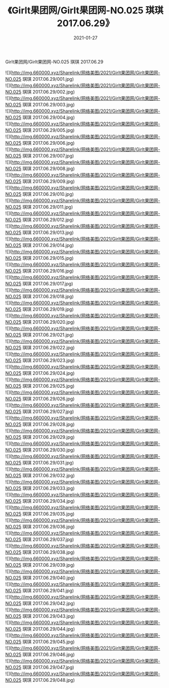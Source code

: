 ﻿---
layout: post
title:  《Girlt果团网/Girlt果团网-NO.025 琪琪 2017.06.29》
date:   2021-01-27
img: http://img.660000.xyz/Sharelink/网络美图/2021/Girlt果团网/Girlt果团网-NO.025 琪琪 2017.06.29/000.jpg
categories: [美女, 清纯, 唯美]
---

Girlt果团网/Girlt果团网-NO.025 琪琪 2017.06.29

 ![](http://img.660000.xyz/Sharelink/网络美图/2021/Girlt果团网/Girlt果团网-NO.025 琪琪 2017.06.29/001.jpg) <br>![](http://img.660000.xyz/Sharelink/网络美图/2021/Girlt果团网/Girlt果团网-NO.025 琪琪 2017.06.29/002.jpg) <br>![](http://img.660000.xyz/Sharelink/网络美图/2021/Girlt果团网/Girlt果团网-NO.025 琪琪 2017.06.29/003.jpg) <br>![](http://img.660000.xyz/Sharelink/网络美图/2021/Girlt果团网/Girlt果团网-NO.025 琪琪 2017.06.29/004.jpg) <br>![](http://img.660000.xyz/Sharelink/网络美图/2021/Girlt果团网/Girlt果团网-NO.025 琪琪 2017.06.29/005.jpg) <br>![](http://img.660000.xyz/Sharelink/网络美图/2021/Girlt果团网/Girlt果团网-NO.025 琪琪 2017.06.29/006.jpg) <br>![](http://img.660000.xyz/Sharelink/网络美图/2021/Girlt果团网/Girlt果团网-NO.025 琪琪 2017.06.29/007.jpg) <br>![](http://img.660000.xyz/Sharelink/网络美图/2021/Girlt果团网/Girlt果团网-NO.025 琪琪 2017.06.29/008.jpg) <br>![](http://img.660000.xyz/Sharelink/网络美图/2021/Girlt果团网/Girlt果团网-NO.025 琪琪 2017.06.29/009.jpg) <br>![](http://img.660000.xyz/Sharelink/网络美图/2021/Girlt果团网/Girlt果团网-NO.025 琪琪 2017.06.29/010.jpg) <br>![](http://img.660000.xyz/Sharelink/网络美图/2021/Girlt果团网/Girlt果团网-NO.025 琪琪 2017.06.29/011.jpg) <br>![](http://img.660000.xyz/Sharelink/网络美图/2021/Girlt果团网/Girlt果团网-NO.025 琪琪 2017.06.29/012.jpg) <br>![](http://img.660000.xyz/Sharelink/网络美图/2021/Girlt果团网/Girlt果团网-NO.025 琪琪 2017.06.29/013.jpg) <br>![](http://img.660000.xyz/Sharelink/网络美图/2021/Girlt果团网/Girlt果团网-NO.025 琪琪 2017.06.29/014.jpg) <br>![](http://img.660000.xyz/Sharelink/网络美图/2021/Girlt果团网/Girlt果团网-NO.025 琪琪 2017.06.29/015.jpg) <br>![](http://img.660000.xyz/Sharelink/网络美图/2021/Girlt果团网/Girlt果团网-NO.025 琪琪 2017.06.29/016.jpg) <br>![](http://img.660000.xyz/Sharelink/网络美图/2021/Girlt果团网/Girlt果团网-NO.025 琪琪 2017.06.29/017.jpg) <br>![](http://img.660000.xyz/Sharelink/网络美图/2021/Girlt果团网/Girlt果团网-NO.025 琪琪 2017.06.29/018.jpg) <br>![](http://img.660000.xyz/Sharelink/网络美图/2021/Girlt果团网/Girlt果团网-NO.025 琪琪 2017.06.29/019.jpg) <br>![](http://img.660000.xyz/Sharelink/网络美图/2021/Girlt果团网/Girlt果团网-NO.025 琪琪 2017.06.29/020.jpg) <br>![](http://img.660000.xyz/Sharelink/网络美图/2021/Girlt果团网/Girlt果团网-NO.025 琪琪 2017.06.29/021.jpg) <br>![](http://img.660000.xyz/Sharelink/网络美图/2021/Girlt果团网/Girlt果团网-NO.025 琪琪 2017.06.29/022.jpg) <br>![](http://img.660000.xyz/Sharelink/网络美图/2021/Girlt果团网/Girlt果团网-NO.025 琪琪 2017.06.29/023.jpg) <br>![](http://img.660000.xyz/Sharelink/网络美图/2021/Girlt果团网/Girlt果团网-NO.025 琪琪 2017.06.29/024.jpg) <br>![](http://img.660000.xyz/Sharelink/网络美图/2021/Girlt果团网/Girlt果团网-NO.025 琪琪 2017.06.29/025.jpg) <br>![](http://img.660000.xyz/Sharelink/网络美图/2021/Girlt果团网/Girlt果团网-NO.025 琪琪 2017.06.29/026.jpg) <br>![](http://img.660000.xyz/Sharelink/网络美图/2021/Girlt果团网/Girlt果团网-NO.025 琪琪 2017.06.29/027.jpg) <br>![](http://img.660000.xyz/Sharelink/网络美图/2021/Girlt果团网/Girlt果团网-NO.025 琪琪 2017.06.29/028.jpg) <br>![](http://img.660000.xyz/Sharelink/网络美图/2021/Girlt果团网/Girlt果团网-NO.025 琪琪 2017.06.29/029.jpg) <br>![](http://img.660000.xyz/Sharelink/网络美图/2021/Girlt果团网/Girlt果团网-NO.025 琪琪 2017.06.29/030.jpg) <br>![](http://img.660000.xyz/Sharelink/网络美图/2021/Girlt果团网/Girlt果团网-NO.025 琪琪 2017.06.29/031.jpg) <br>![](http://img.660000.xyz/Sharelink/网络美图/2021/Girlt果团网/Girlt果团网-NO.025 琪琪 2017.06.29/032.jpg) <br>![](http://img.660000.xyz/Sharelink/网络美图/2021/Girlt果团网/Girlt果团网-NO.025 琪琪 2017.06.29/033.jpg) <br>![](http://img.660000.xyz/Sharelink/网络美图/2021/Girlt果团网/Girlt果团网-NO.025 琪琪 2017.06.29/034.jpg) <br>![](http://img.660000.xyz/Sharelink/网络美图/2021/Girlt果团网/Girlt果团网-NO.025 琪琪 2017.06.29/035.jpg) <br>![](http://img.660000.xyz/Sharelink/网络美图/2021/Girlt果团网/Girlt果团网-NO.025 琪琪 2017.06.29/036.jpg) <br>![](http://img.660000.xyz/Sharelink/网络美图/2021/Girlt果团网/Girlt果团网-NO.025 琪琪 2017.06.29/037.jpg) <br>![](http://img.660000.xyz/Sharelink/网络美图/2021/Girlt果团网/Girlt果团网-NO.025 琪琪 2017.06.29/038.jpg) <br>![](http://img.660000.xyz/Sharelink/网络美图/2021/Girlt果团网/Girlt果团网-NO.025 琪琪 2017.06.29/039.jpg) <br>![](http://img.660000.xyz/Sharelink/网络美图/2021/Girlt果团网/Girlt果团网-NO.025 琪琪 2017.06.29/040.jpg) <br>![](http://img.660000.xyz/Sharelink/网络美图/2021/Girlt果团网/Girlt果团网-NO.025 琪琪 2017.06.29/041.jpg) <br>![](http://img.660000.xyz/Sharelink/网络美图/2021/Girlt果团网/Girlt果团网-NO.025 琪琪 2017.06.29/042.jpg) <br>![](http://img.660000.xyz/Sharelink/网络美图/2021/Girlt果团网/Girlt果团网-NO.025 琪琪 2017.06.29/043.jpg) <br>![](http://img.660000.xyz/Sharelink/网络美图/2021/Girlt果团网/Girlt果团网-NO.025 琪琪 2017.06.29/044.jpg) <br>![](http://img.660000.xyz/Sharelink/网络美图/2021/Girlt果团网/Girlt果团网-NO.025 琪琪 2017.06.29/045.jpg) <br>![](http://img.660000.xyz/Sharelink/网络美图/2021/Girlt果团网/Girlt果团网-NO.025 琪琪 2017.06.29/046.jpg) <br>![](http://img.660000.xyz/Sharelink/网络美图/2021/Girlt果团网/Girlt果团网-NO.025 琪琪 2017.06.29/047.jpg) <br>![](http://img.660000.xyz/Sharelink/网络美图/2021/Girlt果团网/Girlt果团网-NO.025 琪琪 2017.06.29/048.jpg) <br>